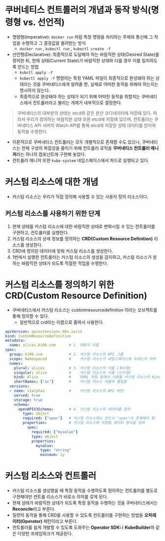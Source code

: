 # 쿠버네티스 컨트롤러의 개념과 동작 방식(명령형 vs. 선언적)

- 명령형(Imperative): `docker run` 처럼 특정 명령을 처리하는 주체와 통신해 그 작업을 수행하고 그 결괏값을 돌려받는 방식
    - `docker run` , `kubectl run` , `kubectl create -f`
- 선언형(Declarative): 최종적으로 도달해야 하는 바람직한 상태(Desired State)를 정의한 뒤, 현재 상태(Current State)가 바람직한 상태와 다를 경우 이를 일치하도록 만드는 방법
    - `kubctl apply -f`
    - `kubectl apply -f` 명령어는 특정 YAML 파일이 최종적으로 완성돼야 하는 상태라는 것을 쿠버네티스에게 알려줄 뿐, 실제로 어떠한 동작을 취해야 하는지는 명시하지 않는다.
    - 최종적으로 완성돼야 하는 상태가 되기 위해 어떠한 동작을 취할지는 쿠버네티스에서 컨트롤러라고 불리는 개체가 내부적으로 결정한다.

> 쿠버네티스의 대부분의 상태는 etcd와 같은 분산 코디네이터에 저장돼 있다. 따라서 우리가 정의하는 바람직한 상태 또한 etcd에 저장돼 있으며, 컨트롤러는 쿠버네티스 API 서버의 Watch API를 통해 etcd에 저장된 상태 데이터를 받아와 동작을 수행한다.
> 
- 이론적으로 쿠버네티스 컨트롤러는 모두 개별적으로 존재할 수도 있으나, 쿠버네티스는 전체 구성의 복잡성을 줄이기 위해 컨트롤러 로직을 **쿠버네티스 컨트롤러 매니저**라는 하나의 컴포넌트에 구현해 놓았다.
- 컨트롤러 매니저 또한 `kube-system` 네임스페이스에서 파드로 실행되고 있다.

# 커스텀 리소스에 대한 개념

- 커스텀 리소스는 우리가 직접 정의해 사용할 수 있는 사용자 정의 리소스이다.

## 커스텀 리소스를 사용하기 위한 단계

1. 현재 상태를 커스텀 리소스에 대한 바람직한 상태로 변화시킬 수 있는 컨트롤러를 구현하고, 컨트롤러를 실행한다. 
2. 커스텀 리소스의 상세 정보를 정의하는 **CRD(Custom Resource Definition)** 리소스를 생성한다.
3. CRD에 정의된 데이터에 맞춰 커스텀 리소스를 생성한다.
4. 1번에서 실행한 컨트롤러는 커스텀 리소스의 생성을 감지하고, 커스텀 리소스가 원하는 바람직한 상태가 되도록 적절한 작업을 수행한다.

# 커스텀 리소스를 정의하기 위한 CRD(Custom Resource Definition)

- 쿠버네티스에서 커스텀 리소스는 customresourcedefinition 이라는 오브젝트를 통해 정의할 수 있다.
    - 일반적으로 crd라는 이름으로 줄여서 사용한다.

```yaml
apiVersion: apiextensions.k8s.io/v1
kind: CustomResourceDefinition
metadata:
  name: alices.k106.com      # 1. CRD의 이름
spec:
  group: k106.com            # 2. 커스텀 리소스의 API 그룹
  scope: Namespaced          #    커스텀 리소스가 네임스페이스에 속하는지 여부
  names:
    plural: alices           # 3. 커스텀 리소스의 이름 (복수형)
    singular: alice          #    커스텀 리소스의 이름 (단수형)
    kind: Alice              #    YAML 파일 등에서 사용될 커스텀 리소스의 Kind
    shortNames: ["ac"]       #    커스텀 리소스 이름의 줄임말
  versions:
  - name: v1alpha1           #    커스텀 리소스의 API 버전
    served: true
    storage: true
    schema:
      openAPIV3Schema:       # 4. 커스텀 리소스의 데이터를 정의
        type: object
        required: ["spec"]   # 커스텀 리소스에는 반드시 "spec"이 존재해야 함
        properties:          # 커스텀 리소스에 저장될 데이터 형식을 정의
          spec:
            required: ["myvalue"]
            type: object
            properties:
              myvalue:
                type: "string"
                minimum: 1y
```

# 커스텀 리소스와 컨트롤러

- 커스텀 리소스를 생성했을 때 특정 동작을 수행하도록 정의하는 컨트롤러를 별도로 구현해야만 컨트롤 리소스가 비로소 의미를 갖게 된다.
- 현재 상태가 바람직한 상태가 되도록 특정 동작을 수행하는 것을 쿠버네티스에서는 **Reconcile**라고 부른다.
- 일련의 동작을 통해 CRD를 사용할 수 있도록 컨트롤러를 구현하는 방법을 **오퍼레이터(Operator)** 패턴이라고 부른다.
- 컨트롤러를 쉽게 개발할 수 있도록 도와주는 **Operator SDK**나 **KubeBuilder**와 같은 다양한 프레임워크가 제공된다.